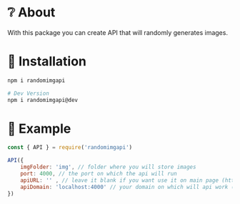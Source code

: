 # ❔ About
With this package you can create API that will randomly generates images.
# 🏁 Installation
```sh
npm i randomimgapi

# Dev Version
npm i randomimgapi@dev
```
# 📜 Example
```js
const { API } = require('randomimgapi')

API({
    imgFolder: 'img', // folder where you will store images
    port: 4000, // the port on which the api will run
    apiURL: '' , // leave it blank if you want use it on main page (https://yourdomain.com/)
    apiDomain: 'localhost:4000' // your domain on which will api work (if you want to use localhost do it with port)
})
```